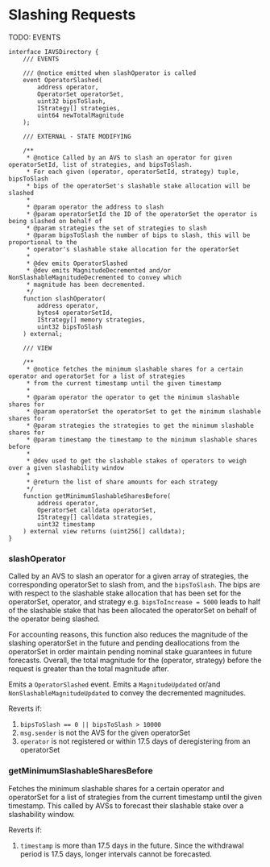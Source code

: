 # Slashing Requests

TODO: EVENTS

```solidity
interface IAVSDirectory {
    /// EVENTS

    /// @notice emitted when slashOperator is called
    event OperatorSlashed(
        address operator,
        OperatorSet operatorSet,
        uint32 bipsToSlash,
        IStrategy[] strategies,
        uint64 newTotalMagnitude
    );

    /// EXTERNAL - STATE MODIFYING

    /**
     * @notice Called by an AVS to slash an operator for given operatorSetId, list of strategies, and bipsToSlash.
     * For each given (operator, operatorSetId, strategy) tuple, bipsToSlash
     * bips of the operatorSet's slashable stake allocation will be slashed
     *
     * @param operator the address to slash
     * @param operatorSetId the ID of the operatorSet the operator is being slashed on behalf of
     * @param strategies the set of strategies to slash
     * @param bipsToSlash the number of bips to slash, this will be proportional to the
     * operator's slashable stake allocation for the operatorSet
     *
     * @dev emits OperatorSlashed
     * @dev emits MagnitudeDecremented and/or NonSlashableMagnitudeDecremented to convey which
     * magnitude has been decremented.
     */
    function slashOperator(
        address operator,
        bytes4 operatorSetId,
        IStrategy[] memory strategies,
        uint32 bipsToSlash
    ) external;

    /// VIEW

    /**
     * @notice fetches the minimum slashable shares for a certain operator and operatorSet for a list of strategies
     * from the current timestamp until the given timestamp
     *
     * @param operator the operator to get the minimum slashable shares for
     * @param operatorSet the operatorSet to get the minimum slashable shares for
     * @param strategies the strategies to get the minimum slashable shares for
     * @param timestamp the timestamp to the minimum slashable shares before
     *
     * @dev used to get the slashable stakes of operators to weigh over a given slashability window
     *
     * @return the list of share amounts for each strategy
     */
    function getMinimumSlashableSharesBefore(
        address operator,
        OperatorSet calldata operatorSet,
        IStrategy[] calldata strategies,
        uint32 timestamp
    ) external view returns (uint256[] calldata);
}
```

### slashOperator

Called by an AVS to slash an operator for a given array of strategies, the corresponding operatorSet to slash from, and the `bipsToSlash`. The bips are with respect to the slashable stake allocation that has been set for the operatorSet, operator, and strategy e.g. `bipsToIncrease = 5000`  leads to half of the slashable stake that has been allocated the operatorSet on behalf of the operator being slashed.

For accounting reasons, this function also reduces the magnitude of the slashing operatorSet in the future and pending deallocations from the operatorSet in order maintain pending nominal stake guarantees in future forecasts. Overall, the total magnitude for the (operator, strategy) before the request is greater than the total magnitude after. 

Emits a `OperatorSlashed` event.
Emits a `MagnitudeUpdated` or/and `NonSlashableMagnitudeUpdated` to convey the decremented magnitudes.

Reverts if:

1. `bipsToSlash == 0 || bipsToSlash > 10000`
2. `msg.sender` is not the AVS for the given operatorSet
2. `operator` is not registered or within 17.5 days of deregistering from an operatorSet

### getMinimumSlashableSharesBefore

Fetches the minimum slashable shares for a certain operator and operatorSet for a list of strategies from the current timestamp until the given timestamp. This called by AVSs to forecast their slashable stake over a slashability window.

Reverts if:

1. `timestamp` is more than 17.5 days in the future. Since the withdrawal period is 17.5 days, longer intervals cannot be forecasted.